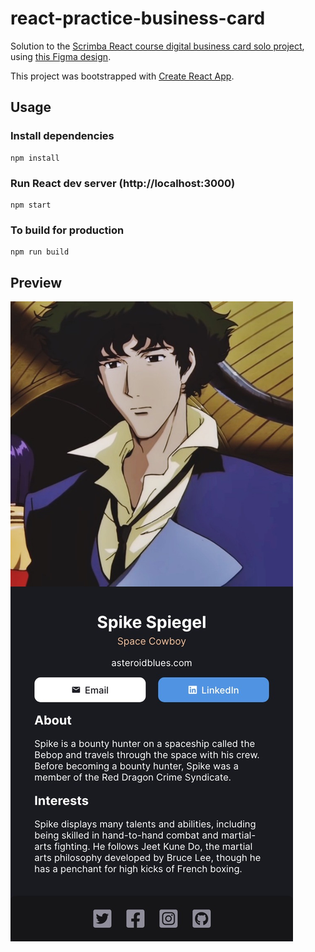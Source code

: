 # react-practice-business-card

Solution to the [Scrimba React course digital business card solo project](https://scrimba.com/learn/learnreact/react-section-1-solo-project-coce646e88eea46f91af43ca4), using [this Figma design](https://scrimba.com/links/figma-digital-business-card-sp).

This project was bootstrapped with [Create React App](https://github.com/facebook/create-react-app).

## Usage

### Install dependencies

```
npm install
```

### Run React dev server (http://localhost:3000)

```
npm start
```

### To build for production

```
npm run build
```

## Preview

![](./preview.jpg)
